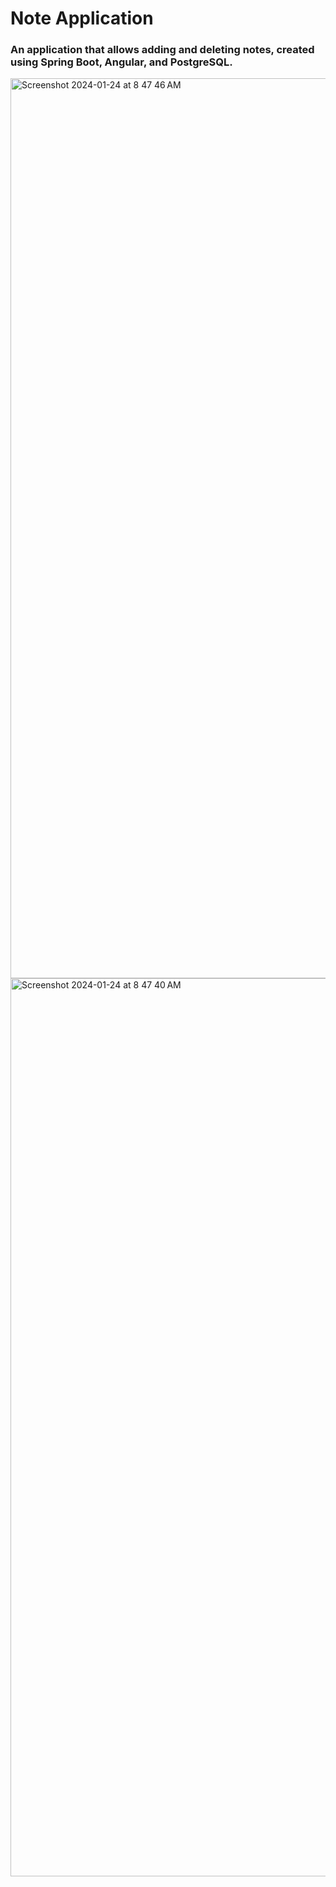 # Note Application


### An application that allows adding and deleting notes, created using Spring Boot, Angular, and PostgreSQL.


<img width="1440" alt="Screenshot 2024-01-24 at 8 47 46 AM" src="https://github.com/diazms04/NoteAPP/assets/92173560/5f261fba-f41e-4b53-89b7-27a1ea208ea0">


<img width="1437" alt="Screenshot 2024-01-24 at 8 47 40 AM" src="https://github.com/diazms04/NoteAPP/assets/92173560/48fbd97b-0044-4fd4-a315-f8cc09249f84">
